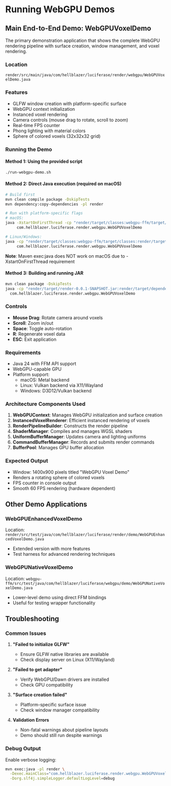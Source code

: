 # Running WebGPU Demos

## Main End-to-End Demo: WebGPUVoxelDemo

The primary demonstration application that shows the complete WebGPU rendering pipeline with surface creation, window management, and voxel rendering.

### Location
`render/src/main/java/com/hellblazer/luciferase/render/webgpu/WebGPUVoxelDemo.java`

### Features
- GLFW window creation with platform-specific surface
- WebGPU context initialization
- Instanced voxel rendering
- Camera controls (mouse drag to rotate, scroll to zoom)
- Real-time FPS counter
- Phong lighting with material colors
- Sphere of colored voxels (32x32x32 grid)

### Running the Demo

#### Method 1: Using the provided script
```bash
./run-webgpu-demo.sh
```

#### Method 2: Direct Java execution (required on macOS)
```bash
# Build first
mvn clean compile package -DskipTests
mvn dependency:copy-dependencies -pl render

# Run with platform-specific flags
# macOS:
java -XstartOnFirstThread -cp "render/target/classes:webgpu-ffm/target/classes:render/target/dependency/*" \
     com.hellblazer.luciferase.render.webgpu.WebGPUVoxelDemo

# Linux/Windows:
java -cp "render/target/classes:webgpu-ffm/target/classes:render/target/dependency/*" \
     com.hellblazer.luciferase.render.webgpu.WebGPUVoxelDemo
```

**Note**: Maven exec:java does NOT work on macOS due to -XstartOnFirstThread requirement

#### Method 3: Building and running JAR
```bash
mvn clean package -DskipTests
java -cp "render/target/render-0.0.1-SNAPSHOT.jar:render/target/dependency/*" \
  com.hellblazer.luciferase.render.webgpu.WebGPUVoxelDemo
```

### Controls
- **Mouse Drag**: Rotate camera around voxels
- **Scroll**: Zoom in/out
- **Space**: Toggle auto-rotation
- **R**: Regenerate voxel data
- **ESC**: Exit application

### Requirements
- Java 24 with FFM API support
- WebGPU-capable GPU
- Platform support:
  - macOS: Metal backend
  - Linux: Vulkan backend via X11/Wayland
  - Windows: D3D12/Vulkan backend

### Architecture Components Used

1. **WebGPUContext**: Manages WebGPU initialization and surface creation
2. **InstancedVoxelRenderer**: Efficient instanced rendering of voxels
3. **RenderPipelineBuilder**: Constructs the render pipeline
4. **ShaderManager**: Compiles and manages WGSL shaders
5. **UniformBufferManager**: Updates camera and lighting uniforms
6. **CommandBufferManager**: Records and submits render commands
7. **BufferPool**: Manages GPU buffer allocation

### Expected Output
- Window: 1400x900 pixels titled "WebGPU Voxel Demo"
- Renders a rotating sphere of colored voxels
- FPS counter in console output
- Smooth 60 FPS rendering (hardware dependent)

## Other Demo Applications

### WebGPUEnhancedVoxelDemo
Location: `render/src/test/java/com/hellblazer/luciferase/render/demo/WebGPUEnhancedVoxelDemo.java`
- Extended version with more features
- Test harness for advanced rendering techniques

### WebGPUNativeVoxelDemo  
Location: `webgpu-ffm/src/test/java/com/hellblazer/luciferase/webgpu/demo/WebGPUNativeVoxelDemo.java`
- Lower-level demo using direct FFM bindings
- Useful for testing wrapper functionality

## Troubleshooting

### Common Issues

1. **"Failed to initialize GLFW"**
   - Ensure GLFW native libraries are available
   - Check display server on Linux (X11/Wayland)

2. **"Failed to get adapter"**
   - Verify WebGPU/Dawn drivers are installed
   - Check GPU compatibility

3. **"Surface creation failed"**
   - Platform-specific surface issue
   - Check window manager compatibility

4. **Validation Errors**
   - Non-fatal warnings about pipeline layouts
   - Demo should still run despite warnings

### Debug Output
Enable verbose logging:
```bash
mvn exec:java -pl render \
  -Dexec.mainClass="com.hellblazer.luciferase.render.webgpu.WebGPUVoxelDemo" \
  -Dorg.slf4j.simpleLogger.defaultLogLevel=debug
```